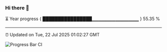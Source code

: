 ### Hi there 👋

⏳ Year progress { ████████████████▁▁▁▁▁▁▁▁▁▁▁▁▁▁ } 55.35 %

---

⏰ Updated on Tue, 22 Jul 2025 01:02:27 GMT

![Progress Bar CI](https://github.com/Shyam-Makwana/GitHub-Actions-Demo/workflows/Progress%20Bar%20CI/badge.svg)
